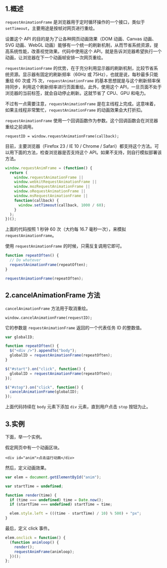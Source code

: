 ## 1.概述

`requestAnimationFrame` 是浏览器用于定时循环操作的一个接口，类似于 `setTimeout`，主要用途是按帧对网页进行重绘。

设置这个 API 的目的是为了让各种网页动画效果（DOM 动画、Canvas 动画、SVG 动画、WebGL 动画）能够有一个统一的刷新机制，从而节省系统资源，提高系统性能，改善视觉效果。代码中使用这个 API，就是告诉浏览器希望执行一个动画，让浏览器在下一个动画帧安排一次网页重绘。

`requestAnimationFrame` 的优势，在于充分利用显示器的刷新机制，比较节省系统资源。显示器有固定的刷新频率（60Hz 或 75Hz），也就是说，每秒最多只能重绘 60 次或 75 次，`requestAnimationFrame` 的基本思想就是与这个刷新频率保持同步，利用这个刷新频率进行页面重绘。此外，使用这个 API，一旦页面不处于浏览器的当前标签，就会自动停止刷新。这就节省了 CPU、GPU 和电力。

不过有一点需要注意，`requestAnimationFrame` 是在主线程上完成。这意味着，如果主线程非常繁忙，`requestAnimationFrame` 的动画效果会大打折扣。

`requestAnimationFrame` 使用一个回调函数作为参数。这个回调函数会在浏览器重绘之前调用。

`requestID = window.requestAnimationFrame(callback);`

目前，主要浏览器（Firefox 23 / IE 10 / Chrome / Safari）都支持这个方法。可以用下面的方法，检查浏览器是否支持这个 API。如果不支持，则自行模拟部署该方法。

```javascript
window.requestAnimFrame = (function() {
  return (
    window.requestAnimationFrame ||
    window.webkitRequestAnimationFrame ||
    window.mozRequestAnimationFrame ||
    window.oRequestAnimationFrame ||
    window.msRequestAnimationFrame ||
    function(callback) {
      window.setTimeout(callback, 1000 / 60);
    }
  );
})();
```

上面的代码按照 1 秒钟 60 次（大约每 16.7 毫秒一次），来模拟 `requestAnimationFrame`。

使用 `requestAnimationFrame` 的时候，只需反复调用它即可。

```javascript
function repeatOften() {
  // Do whatever
  requestAnimationFrame(repeatOften);
}

requestAnimationFrame(repeatOften);
```

## 2.cancelAnimationFrame 方法

`cancelAnimationFrame` 方法用于取消重绘。

`window.cancelAnimationFrame(requestID);`

它的参数是 `requestAnimationFrame` 返回的一个代表任务 ID 的整数值。

```javascript
var globalID;

function repeatOften() {
  $("<div />").appendTo("body");
  globalID = requestAnimationFrame(repeatOften);
}

$("#start").on("click", function() {
  globalID = requestAnimationFrame(repeatOften);
});

$("#stop").on("click", function() {
  cancelAnimationFrame(globalID);
});
```

上面代码持续在 `body` 元素下添加 `div` 元素，直到用户点击 `stop` 按钮为止。

## 3.实例

下面，举一个实例。

假定网页中有一个动画区块。

`<div id="anim">点击运行动画</div>`

然后，定义动画效果。

```javascript
var elem = document.getElementById("anim");

var startTime = undefined;

function render(time) {
  if (time === undefined) time = Date.now();
  if (startTime === undefined) startTime = time;

  elem.style.left = (((time - startTime) / 10) % 500) + "px";
}
```

最后，定义 click 事件。

```javascript
elem.onclick = function() {
  (function animloop() {
    render();
    requestAnimFrame(animloop);
  })();
};
```
